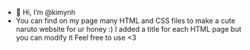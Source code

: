 - 👋 Hi, I’m @kimynh
- You can find on my page many HTML and CSS files to make a cute naruto website for ur honey :) I added a title for each HTML page but you can modify it
Feel free to use <3

